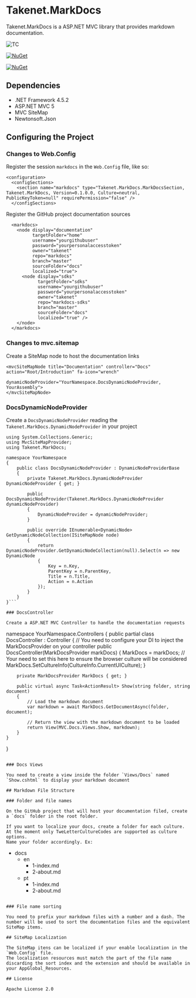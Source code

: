 # Takenet.MarkDocs

Takenet.MarkDocs is a ASP.NET MVC library that provides markdown documentation.

![TC](https://take-teamcity1.azurewebsites.net/app/rest/builds/buildType:(id:MarkDocs_Master)/statusIcon)

<a href="https://www.nuget.org/packages/Takenet.MarkDocs" rel="NuGet">![NuGet](https://img.shields.io/nuget/dt/Takenet.MarkDocs.svg)</a>

<a href="https://www.nuget.org/packages/Takenet.MarkDocs" rel="NuGet">![NuGet](https://img.shields.io/nuget/v/Takenet.MarkDocs.svg)</a>

## Dependencies

- .NET Framework 4.5.2
- ASP.NET MVC 5
- MVC SiteMap
- Newtonsoft.Json

## Configuring the Project

### Changes to Web.Config

Register the session `markdocs` in the `Web.Config` file, like so:

```
<configuration>
  <configSections>
    <section name="markdocs" type="Takenet.MarkDocs.MarkDocsSection, Takenet.MarkDocs, Version=0.1.0.0, Culture=neutral, PublicKeyToken=null" requirePermission="false" />
  </configSections>
```

Register the GitHub project documentation sources

```
  <markdocs>
    <node display="documentation"
          targetFolder="home"
          username="yourgithubuser"
          password="yourpersonalaccesstoken"
          owner="takenet" 
          repo="markdocs" 
          branch="master" 
          sourceFolder="docs" 
          localized="true">
      <node display="sdks"
            targetFolder="sdks" 
            username="yourgithubuser"
            password="yourpersonalaccesstoken"
            owner="takenet" 
            repo="markdocs-sdks" 
            branch="master" 
            sourceFolder="docs" 
            localized="true" />
    </node>
  </markdocs>
```

### Changes to mvc.sitemap

Create a SiteMap node to host the documentation links

```
<mvcSiteMapNode title="Documentation" controller="Docs" action="Root/Introduction" fa-icon="wrench"
                dynamicNodeProvider="YourNamespace.DocsDynamicNodeProvider, YourAssembly">
</mvcSiteMapNode>
```

### DocsDynamicNodeProvider

Create a `DocsDynamicNodeProvider` reading the `Takenet.MarkDocs.DynamicNodeProvider` in your project

```
using System.Collections.Generic;
using MvcSiteMapProvider;
using Takenet.MarkDocs;

namespace YourNamespace
{
    public class DocsDynamicNodeProvider : DynamicNodeProviderBase
    {
        private Takenet.MarkDocs.DynamicNodeProvider DynamicNodeProvider { get; }

        public DocsDynamicNodeProvider(Takenet.MarkDocs.DynamicNodeProvider dynamicNodeProvider) 
        {
            DynamicNodeProvider = dynamicNodeProvider;
        }

        public override IEnumerable<DynamicNode> GetDynamicNodeCollection(ISiteMapNode node)
        {
            return DynamicNodeProvider.GetDynamicNodeCollection(null).Select(n => new DynamicNode
            {
                Key = n.Key,
                ParentKey = n.ParentKey,
                Title = n.Title,
                Action = n.Action
            });
        }
    }
}```

### DocsController

Create a ASP.NET MVC Controller to handle the documentation requests

```
namespace YourNamespace.Controllers
{
    public partial class DocsController : Controller
    {
        // You need to configure your DI to inject the MarkDocsProvider on your controller
        public DocsController(MarkDocsProvider markDocs)
        {
            MarkDocs = markDocs;
            // Your need to set this here to ensure the browser culture will be considered
            MarkDocs.SetCultureInfo(CultureInfo.CurrentUICulture);
        }

        private MarkDocsProvider MarkDocs { get; }

        public virtual async Task<ActionResult> Show(string folder, string document)
        {
            // Load the markdown document
            var markdown = await MarkDocs.GetDocumentAsync(folder, document);

            // Return the view with the markdown document to be loaded
            return View(MVC.Docs.Views.Show, markdown);
        }
    }
}
```

### Docs Views

You need to create a view inside the folder `Views/Docs` named `Show.cshtml` to display your markdown document

## Markdown File Structure

### Folder and file names

On the GitHub project that will host your documentation filed, create a `docs` folder in the root folder.

If you want to localize your docs, create a folder for each culture.
At the moment only TweLetterCultureCodes are supported as culture options.
Name your folder accordingly. Ex:

```
   - docs
      - en
          - 1-index.md
          - 2-about.md
      - pt
          - 1-index.md
          - 2-about.md
```

### File name sorting

You need to prefix your markdown files with a number and a dash. The number will be used to sort the documentation files and the equivalent SiteMap items.

## SiteMap Localization

The SiteMap itens can be localized if your enable localization in the `Web.Config` file.
The localization resources must match the part of the file name discarding the sort index and the extension and should be available in your AppGlobal_Resources.

## License

Apache License 2.0